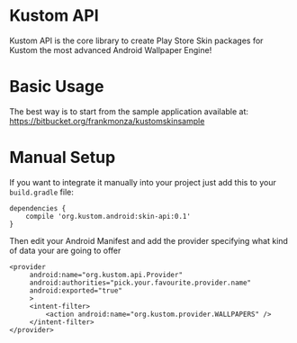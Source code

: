 # Kustom API #
Kustom API is the core library to create Play Store Skin packages for Kustom the most advanced Android Wallpaper Engine!

# Basic Usage
The best way is to start from the sample application available at: https://bitbucket.org/frankmonza/kustomskinsample

# Manual Setup
If you want to integrate it manually into your project just add this to your `build.gradle` file:
```
dependencies {
    compile 'org.kustom.android:skin-api:0.1'
}
```

Then edit your Android Manifest and add the provider specifying what kind of data your are going to offer
```
<provider
     android:name="org.kustom.api.Provider"
     android:authorities="pick.your.favourite.provider.name"
     android:exported="true"
     >
     <intent-filter>
         <action android:name="org.kustom.provider.WALLPAPERS" />
     </intent-filter>
</provider>
```
